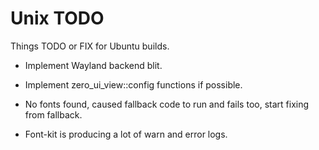 # Unix TODO

Things TODO or FIX for Ubuntu builds.

* Implement Wayland backend blit.

* Implement zero_ui_view::config functions if possible.
* No fonts found, caused fallback code to run and fails too, start fixing from fallback.
* Font-kit is producing a lot of warn and error logs.